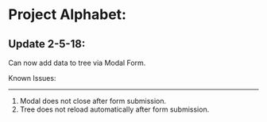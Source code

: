 Project Alphabet:
=================


Update 2-5-18:
--------------
 
 Can now add data to tree via Modal Form.
 
 Known Issues:
 _____________
 1. Modal does not close after form submission.
 2. Tree does not reload automatically after form submission.
